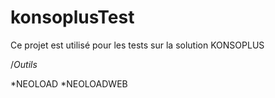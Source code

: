 # konsoplusTest

Ce projet est utilisé pour les tests sur la solution KONSOPLUS

/*Outils*

*NEOLOAD
*NEOLOADWEB
